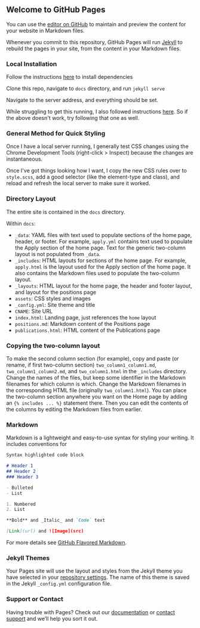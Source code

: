 ## Welcome to GitHub Pages

You can use the [editor on GitHub](https://github.com/compsciencelab/compscience-org/edit/main/README.md) to maintain and preview the content for your website in Markdown files.

Whenever you commit to this repository, GitHub Pages will run [Jekyll](https://jekyllrb.com/) to rebuild the pages in your site, from the content in your Markdown files.

### Local Installation

Follow the instructions [here](https://docs.github.com/en/free-pro-team@latest/github/working-with-github-pages/testing-your-github-pages-site-locally-with-jekyll) to install dependencies

Clone this repo, navigate to `docs` directory, and run `jekyll serve`

Navigate to the server address, and everything should be set.

While struggling to get this running, I also followed instructions [here](https://kbroman.org/simple_site/pages/local_test.html). So if the above doesn't work, try following that one as well.

### General Method for Quick Styling

Once I have a local server running, I generally test CSS changes using the Chrome Development Tools (right-click > Inspect) because the changes are instantaneous.

Once I've got things looking how I want, I copy the new CSS rules over to `style.scss`, add a good selector (like the element-type and class), and reload and refresh the local server to make sure it worked.

### Directory Layout

The entire site is contained in the `docs` directory.

Within `docs`:
- `_data`: YAML files with text used to populate sections of the home page, header, or footer. For example, `apply.yml` contains text used to populate the Apply section of the home page. Text for the generic two-column layout is not populated from `_data`.
- `_includes`: HTML layouts for sections of the home page. For example, `apply.html` is the layout used for the Apply section of the home page. It also contains the Markdown files used to populate the two-column layout.
- `_layouts`: HTML layout for the home page, the header and footer layout, and layout for the positions page
- `assets`: CSS styles and images
- `_config.yml`: Site theme and title
- `CNAME`: Site URL
- `index.html`: Landing page, just references the `home` layout
- `positions.md`: Markdown content of the Positions page
- `publications.html`: HTML content of the Publications page

### Copying the two-column layout

To make the second column  section (for example), copy and paste (or rename, if first two-column section) `two_column1_column1.md`, `two_column1_column2.md`, and `two_column1.html` in the `_includes` directory. Change the names of the files, but keep some identifier in the Markdown filenames for which column is which. Change the Markdown filenames in the corresponding HTML file (originally `two_column1.html`). You can place the two-column section anywhere you want on the Home page by adding an `{% includes ... %}` statement there. Then you can edit the contents of the columns by editing the Markdown files from earlier.


### Markdown

Markdown is a lightweight and easy-to-use syntax for styling your writing. It includes conventions for

```markdown
Syntax highlighted code block

# Header 1
## Header 2
### Header 3

- Bulleted
- List

1. Numbered
2. List

**Bold** and _Italic_ and `Code` text

[Link](url) and ![Image](src)
```

For more details see [GitHub Flavored Markdown](https://guides.github.com/features/mastering-markdown/).

### Jekyll Themes

Your Pages site will use the layout and styles from the Jekyll theme you have selected in your [repository settings](https://github.com/compsciencelab/compscience-org/settings). The name of this theme is saved in the Jekyll `_config.yml` configuration file.

### Support or Contact

Having trouble with Pages? Check out our [documentation](https://docs.github.com/categories/github-pages-basics/) or [contact support](https://github.com/contact) and we’ll help you sort it out.

